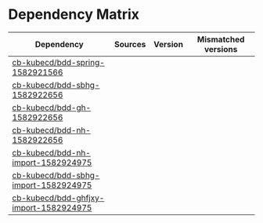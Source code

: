 # Dependency Matrix

Dependency | Sources | Version | Mismatched versions
---------- | ------- | ------- | -------------------
[cb-kubecd/bdd-spring-1582921566](https://github.com/cb-kubecd/bdd-spring-1582921566.git) |  | []() | 
[cb-kubecd/bdd-sbhg-1582922656](https://github.com/cb-kubecd/bdd-sbhg-1582922656.git) |  | []() | 
[cb-kubecd/bdd-gh-1582922656](https://github.com/cb-kubecd/bdd-gh-1582922656.git) |  | []() | 
[cb-kubecd/bdd-nh-1582922656](https://github.com/cb-kubecd/bdd-nh-1582922656.git) |  | []() | 
[cb-kubecd/bdd-nh-import-1582924975](https://github.com/cb-kubecd/bdd-nh-import-1582924975.git) |  | []() | 
[cb-kubecd/bdd-sbhg-import-1582924975](https://github.com/cb-kubecd/bdd-sbhg-import-1582924975.git) |  | []() | 
[cb-kubecd/bdd-ghfjxy-import-1582924975](https://github.com/cb-kubecd/bdd-ghfjxy-import-1582924975.git) |  | []() | 
